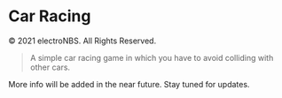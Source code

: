 # Car Racing 
&copy; 2021 electroNBS. All Rights Reserved.
<blockquote>A simple car racing game in which you have to avoid colliding with other cars.</blockquote>
More info will be added in the near future. Stay tuned for updates.
